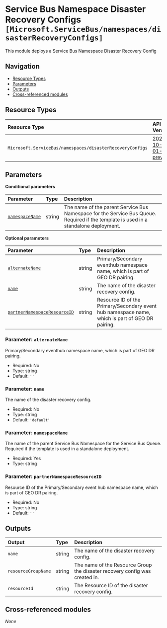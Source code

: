 # Service Bus Namespace Disaster Recovery Configs `[Microsoft.ServiceBus/namespaces/disasterRecoveryConfigs]`

This module deploys a Service Bus Namespace Disaster Recovery Config

## Navigation

- [Resource Types](#Resource-Types)
- [Parameters](#Parameters)
- [Outputs](#Outputs)
- [Cross-referenced modules](#Cross-referenced-modules)

## Resource Types

| Resource Type | API Version |
| :-- | :-- |
| `Microsoft.ServiceBus/namespaces/disasterRecoveryConfigs` | [2022-10-01-preview](https://learn.microsoft.com/en-us/azure/templates/Microsoft.ServiceBus/2022-10-01-preview/namespaces/disasterRecoveryConfigs) |

## Parameters

**Conditional parameters**

| Parameter | Type | Description |
| :-- | :-- | :-- |
| [`namespaceName`](#parameter-namespacename) | string | The name of the parent Service Bus Namespace for the Service Bus Queue. Required if the template is used in a standalone deployment. |

**Optional parameters**

| Parameter | Type | Description |
| :-- | :-- | :-- |
| [`alternateName`](#parameter-alternatename) | string | Primary/Secondary eventhub namespace name, which is part of GEO DR pairing. |
| [`name`](#parameter-name) | string | The name of the disaster recovery config. |
| [`partnerNamespaceResourceID`](#parameter-partnernamespaceresourceid) | string | Resource ID of the Primary/Secondary event hub namespace name, which is part of GEO DR pairing. |

### Parameter: `alternateName`

Primary/Secondary eventhub namespace name, which is part of GEO DR pairing.
- Required: No
- Type: string
- Default: `''`

### Parameter: `name`

The name of the disaster recovery config.
- Required: No
- Type: string
- Default: `'default'`

### Parameter: `namespaceName`

The name of the parent Service Bus Namespace for the Service Bus Queue. Required if the template is used in a standalone deployment.
- Required: Yes
- Type: string

### Parameter: `partnerNamespaceResourceID`

Resource ID of the Primary/Secondary event hub namespace name, which is part of GEO DR pairing.
- Required: No
- Type: string
- Default: `''`


## Outputs

| Output | Type | Description |
| :-- | :-- | :-- |
| `name` | string | The name of the disaster recovery config. |
| `resourceGroupName` | string | The name of the Resource Group the disaster recovery config was created in. |
| `resourceId` | string | The Resource ID of the disaster recovery config. |

## Cross-referenced modules

_None_
